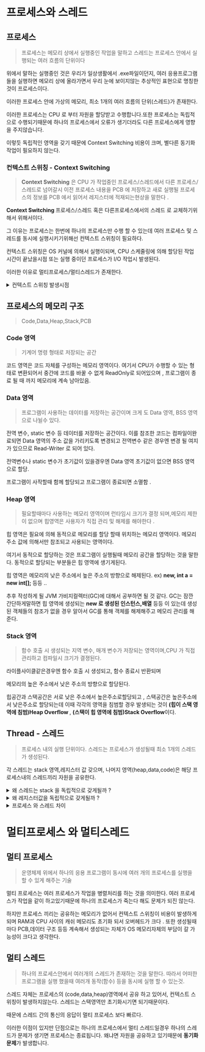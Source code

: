 
# 프로세스와 스레드 
## 프로세스
> 프로세스는 메모리 상에서 실행중인 작업을 말하고 스레드는 프로세스 안에서 실행되는 여러 흐름의 단위이다 
> 

위에서 말하는 실행중인 것은 우리가 일상생활에서 .exe파일이던지, 여러 응용프로그램들을 실행하면 메모리 상에 올라가면서 우리 눈에 보이지않는 추상적인 표현으로 명칭한 것이 프로세스이다.<br/>

이러한 프로세스 안에 가상의 메모리, 최소 1개의 여러 흐름의 단위(스레드)가 존재한다. <br/>

이러한 프로세스는 CPU 로 부터 자원을 할당받고 수행합니다.또한 프로세스는 독립적으로 수행되기때문에 하나의 프로세스에서 오류가 생기더라도 다른 프로세스에게 영향을 주지않습니다. <br/>

이렇듯 독립적인 영역을 갖기 때문에 Context Switching 비용이 크며, 별다른 동기화 
작업이 필요하지 않는다.

### 컨텍스트 스위칭 - Context Switching
> <b>Context Switching</b> 은 CPU 가 작업중인 프로세스/스레드에서 다른 프로세스/스레드로 넘어갈시 이전 프로세스 내용을 PCB 에 저장하고 새로 실행될 프로세스의 정보를 PCB 에서 읽어서 레지스터에 적재되는현상을 말한다 .
>
<strong>Context Switching </strong> 프로세스/스레드 혹은 다른프로세스에서의 스레드 로 교체하기위해서 위해서이다.<br/>

그 이유는 프로세스는 한번에 하나의 프로세스만 수행 할 수 있는데 여러 프로세스 및 스레드를 동시에 실행시키기위해선 컨텍스트 스위칭이 필요하다. 

컨텍스트 스위칭은 OS 커널에 의해서 실행이되며, CPU 스케줄링에 의해 할당된 작업시간이 끝났을시점 또는 실행 중이던 프로세스가 I/O 작업시 발생된다.

이러한 이유로 멀티프로세스/멀티스레드가 존재한다. 
<details>
<summary>
 컨텍스트 스위칭 발생시점 
</summary>
<div markdown="1">

- 멀티태스킹
  - 운영체에의 스케줄러에 의해 조금씩 번갈아갈때 수행됨 .
- 인터럽트 핸들링
  - 컴퓨터 시스템에서 예외 상황이 발생했을때 컨텍스트 스위칭 함 
  - I/O 요청
  - CPU 사용시간이 만료 
  - 자식 프로세스 생성 
  - 인터럽트 처리 대기
- 사용자와 커널 모드 전환 

#### 컨텍스트 스위칭 처리 과정
> Process A,Process B
1. A가 실행할때 인터럽트, 혹은 시스템 콜 발생
2. PCB에 A의 대한 정보 저장 PCB2의 상태 불러옴
3. B 실행
4. P2 실행시 인터럽트 or 시스템 콜 발생
5. PCB2 에 B 정보 저장 , PCB1의 상태 불러옴
6. A를 다시 실행

_이렇게 계속 프로세스가 바뀌는과정을 컨텍스트 스위칭이라고 하며 이 과정에서 프로세스가 실행되기 전까지의 기다리는시간,메모리 등을 오버헤드라고 부른다 하지만 이러한 시간을 소비하는 동안 I/O작업같은경우엔 비교적 시간소모가 더 크기때문에 컨텍스트스위칭하는것이 효율적_
### PCB
> <strong>PCB</strong> 는 운영체제가 프로세스를 제어하기 위해 정보를 저장해 놓는 곳이며 프로세스의 상태가 정보가 저장이 되어있으며, 프로세스가 생성될때마다 고유 PCB 가 생성되고,프로세스가 생성이 완료되면 PCB 는 제거된다.

_PCB는 여러 프로세스를 효과적으로 관리하고 스케줄링하기 위한 자료 구조인데. PCB 에는 각 프로세스의 상태, 레지스터 값, 프로그램 카운터 등의 정보가 저장된다._ <br/>

_이 정보를 활용하여 여러 프로세스가 동시에 실행되는 것처럼 느끼게 하는데, 이것이 멀티태스킹 또는 타임쉐어링이다._


#### PCB 구조
1. Process Id
    1. 프로세스 고유 번호
2. Process state
    1. 프로세스 상태(생성,준비,실행,대기,완료)
        1. new: 프로세스 생성되고 시작
        2. running: 프로세스가 동작 중인 상태며 명령어 로딩해서 CPU 적재
        3. waiting: 프로세스 A이 프로세스 B가 동작하는동안 기다리고 있는 상태
        4. Ready: 프로세스가 Ready Queue에 들어가서 차례를 기다리고 있는 상태
        5. Terminated: 모든 걸 끝낸 프로세스 상태
3. Program counter
    1. 프로세스가 다음 실행할 명령어 주소
4. Register info
    1. 가장 작은 단위의 임시 메모리 저장 공간 ,CPU 레지스터 값
5. Scheduling info
    1. CPU 스케줄링 우선순위
6. Memory related info
    1. 메모리가 할당된 자원의 정보
7. Accounting info
    1. 최초 실행 시각, CPU 점유 시간,데이터
8. Status info related to I/O
    1. 프로세스에 할당된 입출력 장치 목록, 열린 파일 목록

</div>
</details>

 

## 프로세스의 메모리 구조 
> Code,Data,Heap,Stack,PCB

### Code 영역 
> 기계어 명령 형태로 저장되는 공간 
> 
코드 영역은 코드 자체를 구성하는 메모리 영역이다. 여기서 CPU가 수행할 수 있는 형태로 변환되어서 중간에 코드를 바꿀 수 없게 ReadOnly로 되어있으며 , 프로그램이 종료 될 때 까지 메모리에 계속 남아있음.
### Data 영역
> 프로그램이 사용하는 데이터를 저장하는 공간이며 크게 도 Data 영역, BSS 영역으로 나뉠수 있다.
> 
전역 변수, static 변수 등 데이터를 저장하는 공간이다. 이를 참조한 코드는 컴파일이완료되면 Data 영역의 주소 값을 가리키도록 변경되고 전역변수 같은 경우엔 변경 될 여지가 있으므로 Read-Writer 로 되어 있다.

전역변수나 static 변수가 초기값이 있을경우엔 Data 영역 
초기값이 없으면 BSS 영역으로 할당. 

프로그램이 사작할때 함께 할당되고 프로그램이 종료되면 소멸함 .

### Heap 영역
> 필요할때마다 사용하는 메모리 영역이며 런타임시 크기가 결정 되며,메모리 제한이 없으며 힙영역은 사용자가 직접 관리 및 해제를 해야한다 . 
> 
힙 영역은 필요에 의해 동적으로 메모리를 할당 할때 위치하는 메모리 영역이다. 메모리 주소 값에 의해서만 참조되고 사용되는 영역이다. 

여기서 동적으로 할당하는 것은 프로그램이 실행될때 메모리 공간을 할당하는 것을 말한다. 동적으로 할당되는 부분들은 힙 영역에 생기게된다.

힙 영역은 메모리의 낮은 주소에서 높은 주소의 방향으로 해제된다.
ex) <b>new, int a = new int[]; </b> 등등 .. 

추후 작성하게 될 JVM 가비지컬렉터(GC)에 대해서 공부하면 될 것 같다. GC는 잠깐 간단하게말하면  힙 영역에 생성되는 <b> new 로 생성된 인스턴스,배열</b> 등등 이 있는데 생성된 객체들의 참조가 없을 경우 알아서 GC를 통해 객체를 해제해주고 메모리 관리를 해준다.

### Stack 영역
> 함수 호출 시 생성되는 지역 변수, 매개 변수가 저장되는 영역이며,CPU 가 직접 관리하고 컴파일시 크기가 결졍된다. 
>
라이플사이클같은경우엔 함수 호출 시 생성되고, 함수 종료시 반환되며 

메모리의 높은 주소에서 낮은 주소의 방향으로 할당된다. <br/>



힙공간과 스택공간은 서로 낮은 주소에서 높은주소로할당되고 , 스택공간은 높은주소에서 낮은주소로 할당되는데 이때 각각의 영역을 침범할 경우 발생되는 것이 <b/>(힙이 스택 영역에 침범)Heap Overflow </b> , <b>(스택이 힙 영역에 침범)Stack 
Overflow</b>이다. 

## Thread - 스레드
> 프로세스 내의 실행 단위이다. 스레드는 프로세스가 생성될때 최소 1개의 스레드가 생성된다.
>
각 스레드는 stack 영역,레지스터 값 갖으며, 나머지 영역(heap,data,code)은 해당 프로세스내의 스레드끼리 자원을 공유한다.
<details>
<summary>왜 스레드는 stack 을 독립적으로 갖게될까 ?</summary>
<div markdown="4">

- 스택은 하나의 함수가 실행될때 함수가 끝나고 돌아가야할 주소값, <br/>
해당 함수내에서 선언한 변수 값들을 저장하고 나가며 이러한 방식에 의해 독립적인 함수 호출이 가능해지기 때문에 독립적인 작업실행도 된다는 의미이다 .
  
- 스레드가 외부 영역의 자원을 공유하기위해선 동기화 작업이 필요함.
</div>
</details>

<details>
<summary>왜 레지스터값을 독립적으로 갖게될까 ?</summary>
<div markdown="2">

- 이유는 스레드가 CPU 스케줄러에의해 실행 순서가 바뀌게되는데 이러한 실행 순서를 기억해놓기위해서.
</div>
</details>

<details>
<summary><span>프로세스 와 스레드 차이</span> </summary>
<div markdown="3">

- 프로세스는 한 프로그램의 실행 작업 단위이며, 스레드는 프로세스안에서의 실행흐름 단위이다. <br/>또한 위에서 설명한 것처럼 각각의 프로세스는 독립적이기때문에 하나의 프로세스가 죽었다고 <br/>한들.
다른 프로세스의 영향은 없습니다.<br/> 
- 하지만 하나의 프로세스안에서 1개이상의 
  스레드가 존재할시 하나의 스레드가 죽거나하게되면 이경우 같은 프로세스 내의 모든 스레드가 종료가된다. 또한 (data,code,heap) 영역을 공유하고있기때문에 여기서 동기화 문제가 발생할수있습니다.
</div>
</details>


# 멀티프로세스 와 멀티스레드 

## 멀티 프로세스
> 운영체제 위에서 하나의 응용 프로그램이 동시에 여러 개의 프로세스를 실행을 할 수 있게 해주는 기술
>
멀티 프로세스는 여러 프로세스가 작업을 병렬처리를 하는 것을 의미한다. 여러 프로세스가 작업을 같이 하고있기때문에 하나의 프로세스가 죽는다 해도 문제가 되진 않는다.<br/>

하지만 프로세스 끼리는 공유하는 메모리가 없어서 컨텍스트 스위칭이 비용이 발생하게 되며 RAM과 CPU 사이의 캐쉬 메모리도 초기화 되서 오버헤드가 크다 . 또한 생성될때마다 PCB,데이터 구조 등등 계속해서 생성되는 자체가 OS 메모리자체의 부담이 갈 가능성이 크다고 생각한다. 

## 멀티 스레드
> 하나의 프로세스안에서 여러개의 스레드가 존재하는 것을 말한다. 따라서 어떠한 프로그램을 실행 했을때 여러개 동작(함수) 등을 동시에 실행 할 수 있는것. 
> 
스레드 자체는 프로세스의 (code,data,heap)영역에서 공유 하고 있어서, 컨텍스트 스위칭이 발생하지않는다. 스레드는 스택영역만 초기화시기면 되기때문이다.<br/>

때문에 스레드 간의 통신의 응답이 멀티 프로세스 보다 빠르다. 

이러한 이점이 있지만 단점으로는 하나의 프로세스에서 멀티 스레드일경우 하나의 스레드가 문제가 생기면 프로세스는 종료됩니다. 왜냐면 자원을 공유하고 있기때문에 <strong><a>동기화 문제</a></strong>가 발생합니다. 

